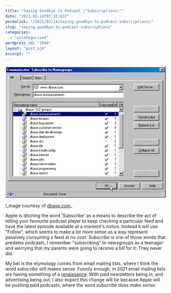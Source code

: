 ```yaml
---
title: "Saying Goodbye to Podcast \"Subscriptions\""
date: "2021-03-14T07:10:03Z"
permalink: "/2021/03/14/saying-goodbye-to-podcast-subscriptions/"
slug: "saying-goodbye-to-podcast-subscriptions"
categories:
  - "uncategorized"
wordpress_id: "1946"
layout: "post.njk"
excerpt: ""
---
```


![](/wp-content/uploads/2021/03/outlook-subscribe.png?w=566)

I_mage courtesy of [dbase.com](https://www.dbase.com/Knowledgebase/dbulletin/bu01su.htm)_

Apple is ditching the word 'Subscribe' as a means to describe the act of telling your favourite podcast player to keep checking a particular feed and have the latest episode available at a moment's notice. Instead it will use "Follow", which seems to make a lot more sense as a way represent passively consuming a feed at no cost. _Subscribe_ is one of those words that predates podcasts, I remember "subscribing" to newsgroups as a teenager and worrying that my parents were going to receive a bill for it. They never did.

My bet is the etymology comes from email mailing lists, where I think the word _subscribe_ still makes sense. Funnily enough, in 2021 email mailing lists are having something of a [renaissance](https://www.theguardian.com/music/2021/feb/25/new-cue-former-q-editors-join-newsletter-publishing-boom). With paid newsletters being _in_, and advertising being _out_, I also expect this change will be because Apple will be pushing paid podcasts, where the word _subscribe_ does make sense.
